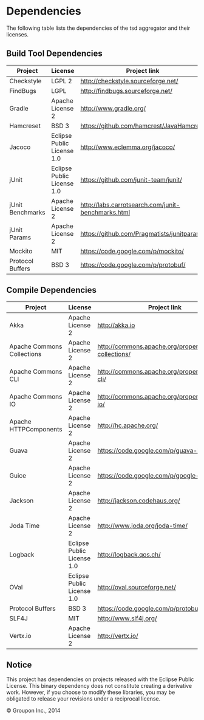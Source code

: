 Dependencies
========

The following table lists the dependencies of the tsd aggregator and their licenses.

Build Tool Dependencies
------------------

Project                    | License                    | Project link
---------------------------|----------------------------|-------------
Checkstyle                 | LGPL 2                     | http://checkstyle.sourceforge.net/
FindBugs                   | LGPL                       | http://findbugs.sourceforge.net/ 
Gradle                     | Apache License 2           | http://www.gradle.org/ 
Hamcreset                  | BSD 3                      | https://github.com/hamcrest/JavaHamcrest
Jacoco                     | Eclipse Public License 1.0 | http://www.eclemma.org/jacoco/
jUnit                      | Eclipse Public License 1.0 | https://github.com/junit-team/junit/
jUnit Benchmarks           | Apache License 2           | http://labs.carrotsearch.com/junit-benchmarks.html
jUnit Params               | Apache License 2           | https://github.com/Pragmatists/junitparams
Mockito                    | MIT                        | https://code.google.com/p/mockito/
Protocol Buffers           | BSD 3                      | https://code.google.com/p/protobuf/


Compile Dependencies
--------------------

Project                    | License                    | Project link
---------------------------|----------------------------|-------------
Akka                       | Apache License 2           | http://akka.io
Apache Commons Collections | Apache License 2           | http://commons.apache.org/proper/commons-collections/
Apache Commons CLI         | Apache License 2           | http://commons.apache.org/proper/commons-cli/
Apache Commons IO          | Apache License 2           | http://commons.apache.org/proper/commons-io/
Apache HTTPComponents      | Apache License 2           | http://hc.apache.org/
Guava                      | Apache License 2           | https://code.google.com/p/guava-libraries/
Guice                      | Apache License 2           | https://code.google.com/p/google-guice/
Jackson                    | Apache License 2           | http://jackson.codehaus.org/
Joda Time                  | Apache License 2           | http://www.joda.org/joda-time/
Logback                    | Eclipse Public License 1.0 | http://logback.qos.ch/
OVal                       | Eclipse Public License 1.0 | http://oval.sourceforge.net/
Protocol Buffers           | BSD 3                      | https://code.google.com/p/protobuf/
SLF4J                      | MIT                        | http://www.slf4j.org/
Vertx.io                   | Apache License 2           | http://vertx.io/


Notice
------

This project has dependencies on projects released with the Eclipse Public License.  This binary
dependency does not constitute creating a derivative work.  However, if you 
choose to modify these libraries, you may be obligated to release your revisions under a reciprocal 
license.

&copy; Groupon Inc., 2014
